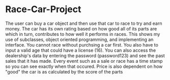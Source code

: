 # Race-Car-Project
The user can buy a car object and then use that car to race to try and earn money. The car has its own rating based on how good all of its parts are which in turn, contributes to how well it performs in races. This shows my use of subclasses, object oriented programming, and implementing an interface. 
You cannot race without purchsing a car first. 
You also have to input a valid age that could have a license (16).
You can also access the dealership's data by entering the password (password123) and see the past sales that it has made.
Every event such as a sale or race has a time stamp so you can see exactly when that occured.
Price is also dependent on how "good" the car is as calculated by the score of the parts
